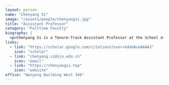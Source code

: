 ```yaml
---
layout: person
name: "Chenyang Si"
image: "/assets/people/chenyangsi.jpg"
title: "Assistant Professor"
category: "Fulltime Faculty"
biography: |
  <p>Chenyang Si is a Tenure-Track Assistant Professor at the School of Intelligence Science and Technology, Nanjing University. He received his Ph.D. degree in 2021 from Institute of Automation, Chinese Academy of Sciences. From June 2021 to January 2023, he was a Research Scientist at SEA AI Lab, Singapore. From February 2023 to February 2025, he served as a Research Fellow at MMLab, Nanyang Technological University, Singapore.</p><p>He has published extensively in top-tier conferences and journals, including CVPR, ICCV, ECCV, ICLR, NeurIPS, AAAI, TPAMI, TIP, and IJCV, with 5 Oral papers, 1 Spotlight, and 1 Highlight. His research has received 6,200+ (2025.09) Google Scholar citations. Several generative algorithms have been integrated into Diffusers and ComfyUI.  He was listed in World's Top 2% Scientists. </p><p>He serves as an Area Chair for CVPR 2026, BMVC 2024/2025, and the reviewer for TPAMI, TIP, IJCV, CVPR, ICCV, ECCV, ICLR, AAAI, NeurIPS. His research interests span visual understanding and generation, including fundamental architectures for computer vision, video understanding, generative models, video and image generation, as well as acceleration and optimization of generative models. </p>
links:
  - link: "https://scholar.google.com/citations?user=XdahAuoAAAAJ"
    icon: "scholar"
  - link: "chenyang.si@nju.edu.cn"
    icon: "email"
  - link: "https://chenyangsi.top"
    icon: "website"
office: "Nanyong Building West 348"
---
```

